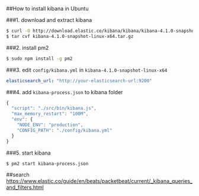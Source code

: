 ##How to install kibana in Ubuntu

###1. download and extract kibana 

```sh
$ curl -O http://download.elastic.co/kibana/kibana/kibana-4.1.0-snapshot-linux-x64.tar.gz
$ tar cvf kibana-4.1.0-snapshot-linux-x64.tar.gz
```

###2. install pm2

```sh
$ sudo npm install -g pm2
```

###3. edit `config/kibana.yml` in `kibana-4.1.0-snapshot-linux-x64`

```yml
elasticsearch_url: "http://your-elasticsearch-url:9200"
```

###4. add `kibana-process.json` to kibana folder

```js
{
  "script": "./src/bin/kibana.js",
  "max_memory_restart": "100M",
  "env": {
    "NODE_ENV": "production",
    "CONFIG_PATH": "./config/kibana.yml"
  }
}
```

###5. start kibana

```
$ pm2 start kibana-process.json
```


##search
https://www.elastic.co/guide/en/beats/packetbeat/current/_kibana_queries_and_filters.html